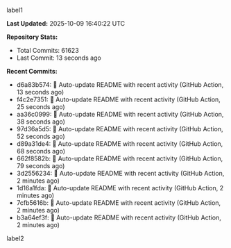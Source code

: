 
label1 
<!-- ACTIVITY_START -->
**Last Updated:** 2025-10-09 16:40:22 UTC

**Repository Stats:**
- Total Commits: 61623
- Last Commit: 13 seconds ago

**Recent Commits:**
- d6a83b574: 🤖 Auto-update README with recent activity (GitHub Action, 13 seconds ago)
- f4c2e7351: 🤖 Auto-update README with recent activity (GitHub Action, 25 seconds ago)
- aa36c0999: 🤖 Auto-update README with recent activity (GitHub Action, 38 seconds ago)
- 97d36a5d5: 🤖 Auto-update README with recent activity (GitHub Action, 52 seconds ago)
- d89a31de4: 🤖 Auto-update README with recent activity (GitHub Action, 68 seconds ago)
- 662f8582b: 🤖 Auto-update README with recent activity (GitHub Action, 79 seconds ago)
- 3d2556234: 🤖 Auto-update README with recent activity (GitHub Action, 2 minutes ago)
- 1d16a1fda: 🤖 Auto-update README with recent activity (GitHub Action, 2 minutes ago)
- 7cfb5616b: 🤖 Auto-update README with recent activity (GitHub Action, 2 minutes ago)
- b3a64ef3f: 🤖 Auto-update README with recent activity (GitHub Action, 2 minutes ago)
<!-- ACTIVITY_END -->

label2
